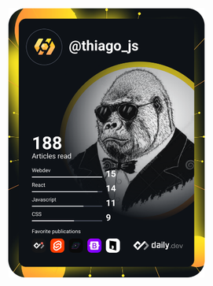 <a href="https://app.daily.dev/DailyDevTips">
  <img src="https://github.com/thiago-js/thiago-js/blob/main/devcard.svg" width="400" alt="thiago-js"/>
</a>
